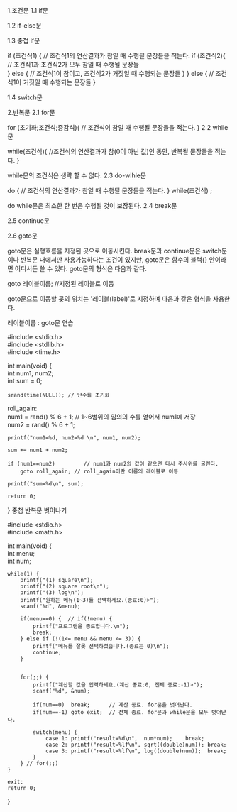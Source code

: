 1.조건문
1.1 if문

1.2 if-else문

1.3 중첩 if문

if (조건식1) {
		// 조건식1의 연산결과가 참일 때 수행될 문장들을 적는다.
    if (조건식2){    
    		// 조건식1과 조건식2가 모두 참일 때 수행될 문장들	
	} else {
		// 조건식1이 참이고, 조건식2가 거짓일 때 수행되는 문장들
	}
} else {
		// 조건식1이 거짓일 때 수행되는 문장들
}
 

1.4 switch문

 

2.반복문
2.1 for문

for (초기화;조건식;증감식){
	// 조건식이 참일 때 수행될 문장들을 적는다.
}
2.2 while문

while(조건식){
	//조건식의 연산결과가 참(0이 아닌 값)인 동안, 반복될 문장들을 적는다.
}

while문의 조건식은 생략 할 수 없다.
2.3 do-wihle문

do {
	// 조건식의 연산결과가 참일 때 수행될 문장들을 적는다.
} while(조건식) ;

do while문은 최소한 한 번은 수행될 것이 보장된다.
2.4 break문

2.5 continue문

2.6 goto문

goto문은 실행흐름을 지정된 곳으로 이동시킨다. break문과 continue문은 switch문이나 반복문 내에서만 사용가능하다는 조건이 있지만, goto문은 함수의 블럭{} 안이라면 어디서든 쓸 수 있다. goto문의 형식은 다음과 같다.

goto 레이블이름;  //지정된 레이블로 이동

goto문으로 이동할 곳의 위치는 '레이블(label)'로 지정하며 다음과 같은 형식을 사용한다.

레이블이름 :
 goto문 연습

#include <stdio.h>                                                           
#include <stdlib.h>                                                          
#include <time.h>                                                            
                                                                             
int main(void) {                                                             
	int num1, num2;                                                      
	int sum = 0;                                                         
                                                                             
	srand(time(NULL)); // 난수를 초기화                                      
                                                                             
 roll_again:                                                                  
	num1 = rand() % 6 + 1;   // 1~6범위의 임의의 수를 얻어서 num1에 저장          
	num2 = rand() % 6 + 1;                                               
                                                                             
	printf("num1=%d, num2=%d \n", num1, num2);                           
                                                                             
	sum += num1 + num2;                                                  
                                                                             
	if (num1==num2)     	// num1과 num2의 값이 같으면 다시 주사위를 굴린다.             
		goto roll_again; // roll_again이란 이름의 레이블로 이동             
                                                                             
	printf("sum=%d\n", sum);                                             
                                                                             
	return 0;                                                            
}
중첩 반복문 벗어나기

#include <stdio.h>                                                                                         
#include <math.h>                                                                                          
                                                                                                           
int main(void) {                                                                                           
	int menu;                                                                                          
	int num;                                                                                           
                                                                                                           
	while(1) {                                                                                         
		printf("(1) square\n");                                                                    
		printf("(2) square root\n");                                                               
		printf("(3) log\n");                                                                       
		printf("원하는 메뉴(1~3)를 선택하세요.(종료:0)>");                                                 
		scanf("%d", &menu);                                                                        
                                                                                                           
		if(menu==0) {  // if(!menu) {                                                              
			printf("프로그램을 종료합니다.\n");                                                      
			break;                                                                             
		} else if (!(1<= menu && menu <= 3)) {                                                     
			printf("메뉴를 잘못 선택하셨습니다.(종료는 0)\n");                                          
			continue;		                                                           
		}                                                                                          
                                                                                                           
                                                                                                           
		for(;;) {                                                                                  
			printf("계산할 값을 입력하세요.(계산 종료:0, 전체 종료:-1)>");                                
			scanf("%d", &num);                                                                 
                                                                                                           
			if(num==0)  break;      // 계산 종료. for문을 벗어난다.                                  
			if(num==-1) goto exit;  // 전체 종료. for문과 while문을 모두 벗어난다.                      
                                                                                                           
			switch(menu) {                                                                     
				case 1: printf("result=%d\n",  num*num);	break;                     
				case 2: printf("result=%lf\n", sqrt((double)num)); break;                  
				case 3: printf("result=%lf\n", log((double)num));  break;                  
			}                                                                                  
		} // for(;;)                                                                               
	}                                                                                                  
                                                                                                           
	exit:                                                                                              
	return 0;                                                                                          
}